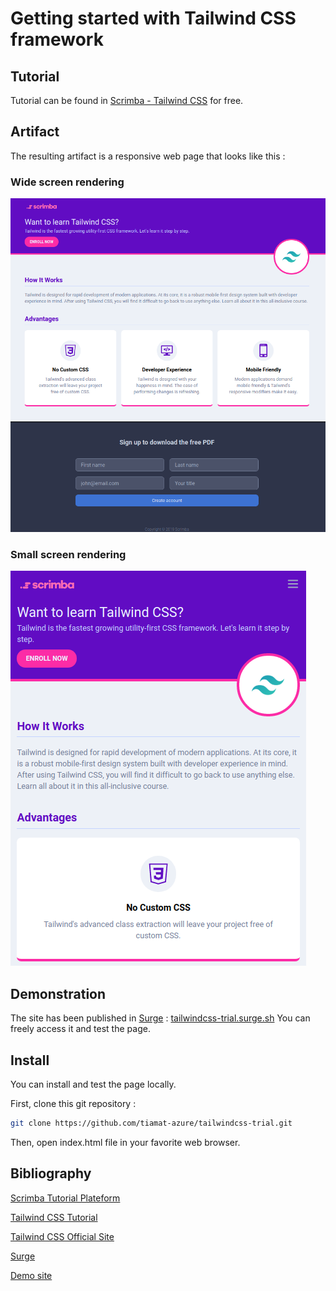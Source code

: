 # Getting started with Tailwind CSS framework

## Tutorial

Tutorial can be found in [Scrimba - Tailwind CSS](https://scrimba.com/p/pdq3QsM/cPJZqqC3) for free.

## Artifact

The resulting artifact is a responsive web page that looks like this :

### Wide screen rendering

![Demo large screen](images/demo-lg.png)

### Small screen rendering

![Demo small screen](images/demo-sm.png)

## Demonstration

The site has been published in [Surge](https://surge.sh/) : [tailwindcss-trial.surge.sh](https://tailwindcss-trial.surge.sh/)
You can freely access it and test the page.

## Install

You can install and test the page locally.

First, clone this git repository :

```bash
git clone https://github.com/tiamat-azure/tailwindcss-trial.git
```

Then, open index.html file in your favorite web browser.

## Bibliography

[Scrimba Tutorial Plateform](https://scrimba.com)

[Tailwind CSS Tutorial](https://scrimba.com/p/pdq3QsM/cPJZqqC3)

[Tailwind CSS Official Site](https://tailwindcss.com/)

[Surge](https://surge.sh/)

[Demo site](https://tailwindcss-trial.surge.sh/)
